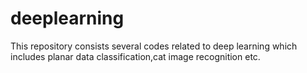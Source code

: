 # deeplearning
This repository consists several codes related to deep learning which includes planar data classification,cat image recognition etc. 
